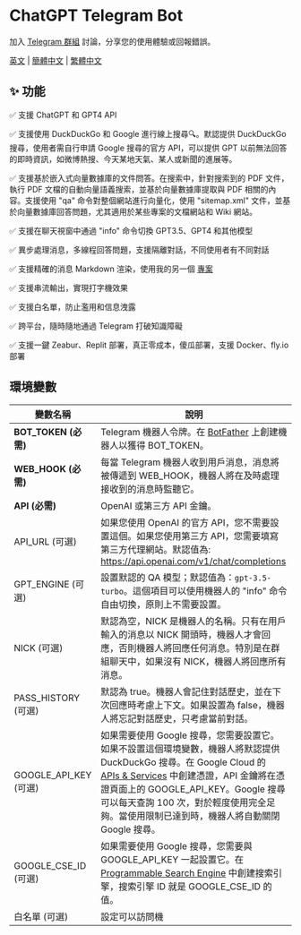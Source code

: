 # ChatGPT Telegram Bot

加入 [Telegram 群組](https://t.me/+_01cz9tAkUc1YzZl) 討論，分享您的使用體驗或回報錯誤。

[英文](./README.md) | [簡體中文](./README.zh-CN.md) | [繁體中文](./README.zh-TW.md)

## ✨ 功能

✅ 支援 ChatGPT 和 GPT4 API

✅ 支援使用 DuckDuckGo 和 Google 進行線上搜尋🔍。默認提供 DuckDuckGo 搜尋，使用者需自行申請 Google 搜尋的官方 API，可以提供 GPT 以前無法回答的即時資訊，如微博熱搜、今天某地天氣、某人或新聞的進展等。

✅ 支援基於嵌入式向量數據庫的文件問答。在搜索中，針對搜索到的 PDF 文件，執行 PDF 文檔的自動向量語義搜索，並基於向量數據庫提取與 PDF 相關的內容。支援使用 "qa" 命令對整個網站進行向量化，使用 "sitemap.xml" 文件，並基於向量數據庫回答問題，尤其適用於某些專案的文檔網站和 Wiki 網站。

✅ 支援在聊天視窗中通過 "info" 命令切換 GPT3.5、GPT4 和其他模型

✅ 異步處理消息，多線程回答問題，支援隔離對話，不同使用者有不同對話

✅ 支援精確的消息 Markdown 渲染，使用我的另一個 [專案](https://github.com/yym68686/md2tgmd)

✅ 支援串流輸出，實現打字機效果

✅ 支援白名單，防止濫用和信息洩露

✅ 跨平台，隨時隨地通過 Telegram 打破知識障礙

✅ 支援一鍵 Zeabur、Replit 部署，真正零成本，傻瓜部署，支援 Docker、fly.io 部署

## 環境變數

| 變數名稱                | 說明                                                         |
| ---------------------- | ------------------------------------------------------------ |
| **BOT_TOKEN (必需)**   | Telegram 機器人令牌。在 [BotFather](https://t.me/BotFather) 上創建機器人以獲得 BOT_TOKEN。 |
| **WEB_HOOK (必需)**    | 每當 Telegram 機器人收到用戶消息，消息將被傳遞到 WEB_HOOK，機器人將在及時處理接收到的消息時監聽它。 |
| **API (必需)**         | OpenAI 或第三方 API 金鑰。                                 |
| API_URL (可選)         | 如果您使用 OpenAI 的官方 API，您不需要設置這個。如果您使用第三方 API，您需要填寫第三方代理網站。默認值為: https://api.openai.com/v1/chat/completions |
| GPT_ENGINE (可選)      | 設置默認的 QA 模型；默認值為：`gpt-3.5-turbo`。這個項目可以使用機器人的 "info" 命令自由切換，原則上不需要設置。 |
| NICK (可選)           | 默認為空，NICK 是機器人的名稱。只有在用戶輸入的消息以 NICK 開頭時，機器人才會回應，否則機器人將回應任何消息。特別是在群組聊天中，如果沒有 NICK，機器人將回應所有消息。 |
| PASS_HISTORY (可選)   | 默認為 true。機器人會記住對話歷史，並在下次回應時考慮上下文。如果設置為 false，機器人將忘記對話歷史，只考慮當前對話。 |
| GOOGLE_API_KEY (可選) | 如果需要使用 Google 搜尋，您需要設置它。如果不設置這個環境變數，機器人將默認提供 DuckDuckGo 搜尋。在 Google Cloud 的 [APIs & Services](https://console.cloud.google.com/apis/api/customsearch.googleapis.com) 中創建憑證，API 金鑰將在憑證頁面上的 GOOGLE_API_KEY。Google 搜尋可以每天查詢 100 次，對於輕度使用完全足夠。當使用限制已達到時，機器人將自動關閉 Google 搜尋。 |
| GOOGLE_CSE_ID (可選)  | 如果需要使用 Google 搜尋，您需要與 GOOGLE_API_KEY 一起設置它。在 [Programmable Search Engine](https://programmablesearchengine.google.com/) 中創建搜索引擎，搜索引擎 ID 就是 GOOGLE_CSE_ID 的值。 |
| 白名單 (可選)        | 設定可以訪問機